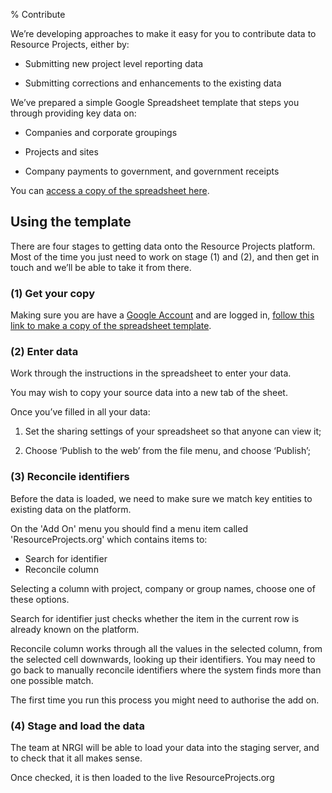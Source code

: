 % Contribute

We’re developing approaches to make it easy for you to contribute data to Resource Projects, either by:

* Submitting new project level reporting data

* Submitting corrections and enhancements to the existing data 

We’ve prepared a simple Google Spreadsheet template that steps you through providing key data on:

* Companies and corporate groupings

* Projects and sites

* Company payments to government, and government receipts

You can [access a copy of the spreadsheet here](https://docs.google.com/spreadsheets/d/16vuQCT92gYsMGGNGgX-j12-giCmO3SrUak6cG8oulMM/copy).

## Using the template

There are four stages to getting data onto the Resource Projects platform. Most of the time you just need to work on stage (1) and (2), and then get in touch and we’ll be able to take it from there. 

### (1) Get your copy

Making sure you are have a [Google Account](http://google.com/accounts/) and are logged in, [follow this link to make a copy of the spreadsheet template](https://docs.google.com/spreadsheets/d/16vuQCT92gYsMGGNGgX-j12-giCmO3SrUak6cG8oulMM/copy).

### (2) Enter data

Work through the instructions in the spreadsheet to enter your data. 

You may wish to copy your source data into a new tab of the sheet.

Once you’ve filled in all your data:

1. Set the sharing settings of your spreadsheet so that anyone can view it;

2. Choose ‘Publish to the web’ from the file menu, and choose ‘Publish’;

### (3) Reconcile identifiers

Before the data is loaded, we need to make sure we match key entities to existing data on the platform. 

On the 'Add On' menu you should find a menu item called 'ResourceProjects.org' which contains items to:

* Search for identifier
* Reconcile column

Selecting a column with project, company or group names, choose one of these options.

Search for identifier just checks whether the item in the current row is already known on the platform. 

Reconcile column works through all the values in the selected column, from the selected cell downwards, looking up their identifiers. You may need to go back to manually reconcile identifiers where the system finds more than one possible match.

The first time you run this process you might need to authorise the add on.

### (4) Stage and load the data

The team at NRGI will be able to load your data into the staging server, and to check that it all makes sense.

Once checked, it is then loaded to the live ResourceProjects.org
